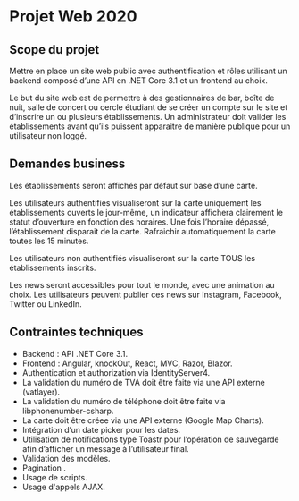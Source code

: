 # Projet Web 2020

## Scope du projet

Mettre en place un site web public avec authentification et rôles utilisant un backend composé d’une API en .NET Core 3.1 et un frontend au choix.

Le but du site web est de permettre à des gestionnaires de bar, boîte de nuit, salle de concert ou cercle étudiant de se créer un compte sur le site et d’inscrire un ou plusieurs établissements.
Un administrateur doit valider les établissements avant qu’ils puissent apparaitre de manière publique pour un utilisateur non loggé.

## Demandes business

Les établissements seront affichés par défaut sur base d’une carte.

Les utilisateurs authentifiés visualiseront sur la carte uniquement les établissements ouverts le jour-même, un indicateur affichera clairement le statut d’ouverture en fonction des horaires. Une fois l’horaire dépassé, l’établissement disparait de la carte. Rafraichir automatiquement la carte toutes les 15 minutes.

Les utilisateurs non authentifiés visualiseront sur la carte TOUS les établissements inscrits.

Les news seront accessibles pour tout le monde, avec une animation au choix. Les utilisateurs peuvent publier ces news sur Instagram, Facebook, Twitter ou LinkedIn.

## Contraintes techniques

- Backend : API .NET Core 3.1.
- Frontend : Angular, knockOut, React, MVC, Razor, Blazor.
- Authentication et authorization via IdentityServer4.
- La validation du numéro de TVA doit être faite via une API externe (vatlayer).
- La validation du numéro de téléphone doit être faite via libphonenumber-csharp.
- La carte doit être créee via une API externe (Google Map Charts).
- Intégration d’un date picker pour les dates.
- Utilisation de notifications type Toastr pour l’opération de sauvegarde afin d’afficher un message à l’utilisateur final.
- Validation des modèles.
- Pagination .
- Usage de scripts.
- Usage d'appels AJAX.
